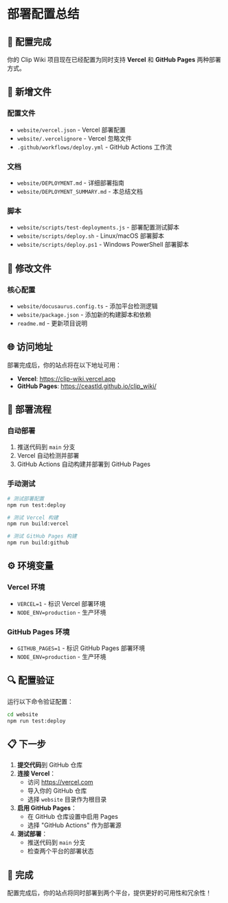 # 部署配置总结

## 🎯 配置完成

你的 Clip Wiki 项目现在已经配置为同时支持 **Vercel** 和 **GitHub Pages** 两种部署方式。

## 📁 新增文件

### 配置文件
- `website/vercel.json` - Vercel 部署配置
- `website/.vercelignore` - Vercel 忽略文件
- `.github/workflows/deploy.yml` - GitHub Actions 工作流

### 文档
- `website/DEPLOYMENT.md` - 详细部署指南
- `website/DEPLOYMENT_SUMMARY.md` - 本总结文档

### 脚本
- `website/scripts/test-deployments.js` - 部署配置测试脚本
- `website/scripts/deploy.sh` - Linux/macOS 部署脚本
- `website/scripts/deploy.ps1` - Windows PowerShell 部署脚本

## 🔧 修改文件

### 核心配置
- `website/docusaurus.config.ts` - 添加平台检测逻辑
- `website/package.json` - 添加新的构建脚本和依赖
- `readme.md` - 更新项目说明

## 🌐 访问地址

部署完成后，你的站点将在以下地址可用：

- **Vercel**: https://clip-wiki.vercel.app
- **GitHub Pages**: https://ceastld.github.io/clip_wiki/

## 🚀 部署流程

### 自动部署
1. 推送代码到 `main` 分支
2. Vercel 自动检测并部署
3. GitHub Actions 自动构建并部署到 GitHub Pages

### 手动测试
```bash
# 测试部署配置
npm run test:deploy

# 测试 Vercel 构建
npm run build:vercel

# 测试 GitHub Pages 构建
npm run build:github
```

## ⚙️ 环境变量

### Vercel 环境
- `VERCEL=1` - 标识 Vercel 部署环境
- `NODE_ENV=production` - 生产环境

### GitHub Pages 环境
- `GITHUB_PAGES=1` - 标识 GitHub Pages 部署环境
- `NODE_ENV=production` - 生产环境

## 🔍 配置验证

运行以下命令验证配置：

```bash
cd website
npm run test:deploy
```

## 📋 下一步

1. **提交代码**到 GitHub 仓库
2. **连接 Vercel**：
   - 访问 https://vercel.com
   - 导入你的 GitHub 仓库
   - 选择 `website` 目录作为根目录
3. **启用 GitHub Pages**：
   - 在 GitHub 仓库设置中启用 Pages
   - 选择 "GitHub Actions" 作为部署源
4. **测试部署**：
   - 推送代码到 `main` 分支
   - 检查两个平台的部署状态

## 🎉 完成

配置完成后，你的站点将同时部署到两个平台，提供更好的可用性和冗余性！
